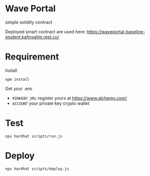 # Wave Portal

simple solidity contract

Deployed smart contract are used here: https://waveportal-baseline-student.kafinsalim.repl.co/

# Requirement

Install
```shell
npm install 
```

Get your .env
- `RINKEBY_URL` register yours at https://www.alchemy.com/
- `ACCOUNT` your private key crypto wallet

# Test
```shell
npx hardhat scripts/run.js
```

# Deploy
```shell
npx hardhat scripts/deploy.js
```
